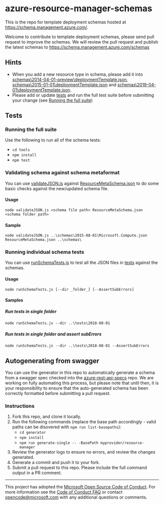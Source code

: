 # azure-resource-manager-schemas 

This is the repo for template deployment schemas hosted at https://schema.management.azure.com/.

Welcome to contribute to template deployment schemas, please send pull request to improve the schemas. We will review the pull request and publish the latest schemas to https://schema.management.azure.com/schemas

## Hints
* When you add a new resource type in schema, please add it into [schemas\2014-04-01-preview\deploymentTemplate.json](schemas/2014-04-01-preview/deploymentTemplate.json), [schemas\2015-01-01\deploymentTemplate.json](schemas/2015-01-01/deploymentTemplate.json) and [schemas\2019-04-01\deploymentTemplate.json](schemas/2019-04-01/deploymentTemplate.json).
* Please add or update [tests](tests/) and run the full test suite before submitting your change (see [Running the full suite](#running-the-full-suite))

## Tests
### Running the full suite
Use the following to run all of the schema tests:
* `cd tools`
* `npm install`
* `npm test`

### Validating schema against schema metaformat
You can use [validateJSON.js](tools/validateJSON.js) against [ResourceMetaSchema.json](tools/ResourceMetaSchema.json) to do some basic checks against the new/updated schema file.
#### Usage
`node validateJSON.js <schema file path> ResourceMetaSchema.json <schema folder path>`
#### Sample
`node validateJSON.js ..\schemas\2015-08-01\Microsoft.Compute.json ResourceMetaSchema.json ..\schemas\`

### Running individual schema tests
You can use [runSchemaTests.js](tools/runSchemaTests.js) to test all the JSON files in [tests](tests/) against the schemas.
#### Usage
`node runSchemaTests.js [--dir _folder_] [--AssertSubErrors]`
#### Samples
##### Run tests in single folder
`node runSchemaTests.js --dir ..\tests\2018-08-01`
##### Run tests in single folder and assert subErrors
`node runSchemaTests.js --dir ..\tests\2018-08-01 --AssertSubErrors`

## Autogenerating from swagger
You can use the generator in this repo to automatically generate a schema from a swagger spec checked into the [azure-rest-api-specs](https://github.com/Azure/azure-rest-api-specs) repo. We are working on fully automating this process, but please note that until then, it is your responsibility to ensure that the auto-generated schema has been correctly formatted before submitting a pull request.
### Instructions
1. Fork this repo, and clone it locally.
2. Run the following commands (replace the base path accordingly - valid paths can be disovered with `npm run list-basepaths`):
    * `cd generator`
    * `npm install`
    * `npm run generate-single -- -BasePath myprovider/resource-manager`
4. Review the generator logs to ensure no errors, and review the changes generated.
5. Generate a commit and push it to your fork.
6. Submit a pull request to this repo. Please include the full command output in a PR comment.

---
This project has adopted the [Microsoft Open Source Code of Conduct](https://opensource.microsoft.com/codeofconduct/). For more information see the [Code of Conduct FAQ](https://opensource.microsoft.com/codeofconduct/faq/) or contact [opencode@microsoft.com](mailto:opencode@microsoft.com) with any additional questions or comments.